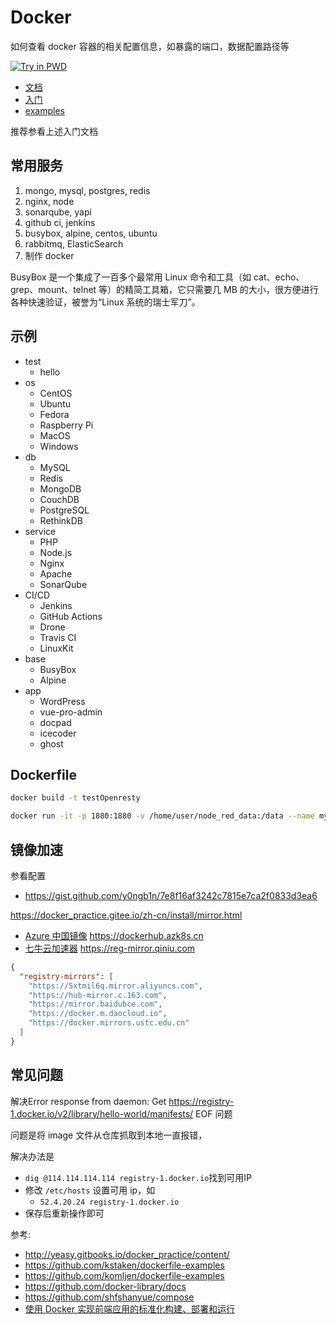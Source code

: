 # Docker

如何查看 docker 容器的相关配置信息，如暴露的端口，数据配置路径等

<a href="http://play-with-docker.com"><img src="https://github.com/play-with-docker/stacks/raw/cff22438cb4195ace27f9b15784bbb497047afa7/assets/images/button.png" alt="Try in PWD"></a>

- [文档](./docs/readme.md)
- [入门](./hello/index.md)
- [examples](./examples/)

推荐参看上述入门文档

## 常用服务

1. mongo, mysql, postgres, redis
2. nginx, node
3. sonarqube, yapi
4. github ci, jenkins
5. busybox, alpine, centos, ubuntu
6. rabbitmq, ElasticSearch
7. 制作 docker

BusyBox 是一个集成了一百多个最常用 Linux 命令和工具（如 cat、echo、grep、mount、telnet 等）的精简工具箱，它只需要几 MB 的大小，很方便进行各种快速验证，被誉为“Linux 系统的瑞士军刀”。

## 示例

- test
  - hello
- os
  - CentOS
  - Ubuntu
  - Fedora
  - Raspberry Pi
  - MacOS
  - Windows
- db
  - MySQL
  - Redis
  - MongoDB
  - CouchDB
  - PostgreSQL
  - RethinkDB
- service
  - PHP
  - Node.js
  - Nginx
  - Apache
  - SonarQube
- CI/CD
  - Jenkins
  - GitHub Actions
  - Drone
  - Travis CI
  - LinuxKit
- base
  - BusyBox
  - Alpine
- app
  - WordPress
  - vue-pro-admin
  - docpad
  - icecoder
  - ghost

## Dockerfile

```bash
docker build -t testOpenresty

docker run -it -p 1880:1880 -v /home/user/node_red_data:/data --name mynodered nodered/node-red
```

## 镜像加速

参看配置

- https://gist.github.com/y0ngb1n/7e8f16af3242c7815e7ca2f0833d3ea6

https://docker_practice.gitee.io/zh-cn/install/mirror.html

- [Azure 中国镜像](https://github.com/Azure/container-service-for-azure-china/blob/master/aks/README.md#22-container-registry-proxy) https://dockerhub.azk8s.cn
- [七牛云加速器](https://kirk-enterprise.github.io/hub-docs/#/user-guide/mirror) https://reg-mirror.qiniu.com

```json
{
  "registry-mirrors": [
    "https://5xtmil6q.mirror.aliyuncs.com",
    "https://hub-mirror.c.163.com",
    "https://mirror.baidubce.com",
    "https://docker.m.daocloud.io",
    "https://docker.mirrors.ustc.edu.cn"
  ]
}
```

## 常见问题

解决Error response from daemon: Get https://registry-1.docker.io/v2/library/hello-world/manifests/ EOF 问题

问题是将 image 文件从仓库抓取到本地一直报错，

解决办法是

- `dig @114.114.114.114 registry-1.docker.io`找到可用IP
- 修改 `/etc/hosts` 设置可用 ip，如
  - `52.4.20.24 registry-1.docker.io`
- 保存后重新操作即可



参考:

- http://yeasy.gitbooks.io/docker_practice/content/
- https://github.com/kstaken/dockerfile-examples
- https://github.com/komljen/dockerfile-examples
- https://github.com/docker-library/docs
- https://github.com/shfshanyue/compose
- [使用 Docker 实现前端应用的标准化构建、部署和运行](https://juejin.cn/post/7269668219488354361)
